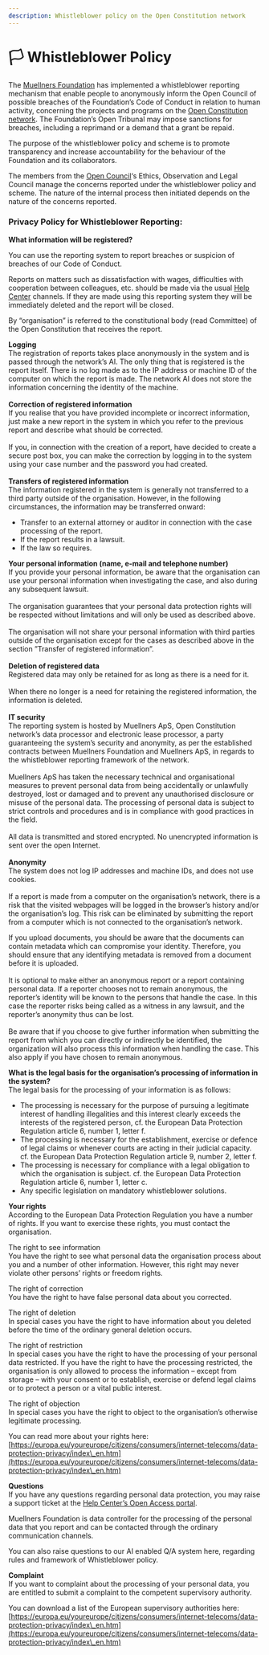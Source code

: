 ```yaml
---
description: Whistleblower policy on the Open Constitution network
---
```


# 🏳 Whistleblower Policy

The [Muellners Foundation](https://muellners.org/) has implemented a whistleblower reporting mechanism that enable people to anonymously inform the Open Council of possible breaches of the Foundation’s Code of Conduct in relation to human activity, concerning the projects and programs on the [Open Constitution network](https://open-bank.net/). The Foundation’s Open Tribunal may impose sanctions for breaches, including a reprimand or a demand that a grant be repaid.

The purpose of the whistleblower policy and scheme is to promote transparency and increase accountability for the behaviour of the Foundation and its collaborators.

The members from the [Open Council](https://docs.muellners.info/foundation/committees-and-their-roles)‘s Ethics, Observation and Legal Council manage the concerns reported under the whistleblower policy and scheme. The nature of the internal process then initiated depends on the nature of the concerns reported.

### Privacy Policy for Whistleblower Reporting: <a href="#privacy-policy-for-whistleblower-reporting" id="privacy-policy-for-whistleblower-reporting"></a>

**What information will be registered?**

You can use the reporting system to report breaches or suspicion of breaches of our Code of Conduct.

Reports on matters such as dissatisfaction with wages, difficulties with cooperation between colleagues, etc. should be made via the usual [Help Center](https://openconstitution.atlassian.net/servicedesk/customer/portals) channels. If they are made using this reporting system they will be immediately deleted and the report will be closed.

By “organisation” is referred to the constitutional body (read Committee) of the Open Constitution that receives the report.

**Logging**\
The registration of reports takes place anonymously in the system and is passed through the network’s AI. The only thing that is registered is the report itself. There is no log made as to the IP address or machine ID of the computer on which the report is made. The network AI does not store the information concerning the identity of the machine.\
\
**Correction of registered information**\
If you realise that you have provided incomplete or incorrect information, just make a new report in the system in which you refer to the previous report and describe what should be corrected.\
\
If you, in connection with the creation of a report, have decided to create a secure post box, you can make the correction by logging in to the system using your case number and the password you had created.\
\
**Transfers of registered information**\
The information registered in the system is generally not transferred to a third party outside of the organisation. However, in the following circumstances, the information may be transferred onward:

* Transfer to an external attorney or auditor in connection with the case processing of the report.
* If the report results in a lawsuit.
* If the law so requires.

**Your personal information (name, e-mail and telephone number)**\
If you provide your personal information, be aware that the organisation can use your personal information when investigating the case, and also during any subsequent lawsuit.\
\
The organisation guarantees that your personal data protection rights will be respected without limitations and will only be used as described above. \
\
The organisation will not share your personal information with third parties outside of the organisation except for the cases as described above in the section ”Transfer of registered information”.\
\
**Deletion of registered data**\
Registered data may only be retained for as long as there is a need for it.\
\
When there no longer is a need for retaining the registered information, the information is deleted.\
\
**IT security**\
The reporting system is hosted by Muellners ApS, Open Constitution network’s data processor and electronic lease processor, a party guaranteeing the system’s security and anonymity, as per the established contracts between Muellners Foundation and Muellners ApS, in regards to the whistleblower reporting framework of the network.\
\
Muellners ApS has taken the necessary technical and organisational measures to prevent personal data from being accidentally or unlawfully destroyed, lost or damaged and to prevent any unauthorised disclosure or misuse of the personal data. The processing of personal data is subject to strict controls and procedures and is in compliance with good practices in the field.\
\
All data is transmitted and stored encrypted. No unencrypted information is sent over the open Internet.\
\
**Anonymity**\
The system does not log IP addresses and machine IDs, and does not use cookies.\
\
If a report is made from a computer on the organisation’s network, there is a risk that the visited webpages will be logged in the browser’s history and/or the organisation’s log. This risk can be eliminated by submitting the report from a computer which is not connected to the organisation’s network.

If you upload documents, you should be aware that the documents can contain metadata which can compromise your identity. Therefore, you should ensure that any identifying metadata is removed from a document before it is uploaded.\
\
It is optional to make either an anonymous report or a report containing personal data. If a reporter chooses not to remain anonymous, the reporter’s identity will be known to the persons that handle the case. In this case the reporter risks being called as a witness in any lawsuit, and the reporter’s anonymity thus can be lost.\
\
Be aware that if you choose to give further information when submitting the report from which you can directly or indirectly be identified, the organization will also process this information when handling the case. This also apply if you have chosen to remain anonymous.

**What is the legal basis for the organisation’s processing of information in the system?**\
The legal basis for the processing of your information is as follows:

* The processing is necessary for the purpose of pursuing a legitimate interest of handling illegalities and this interest clearly exceeds the interests of the registered person, cf. the European Data Protection Regulation article 6, number 1, letter f.
* The processing is necessary for the establishment, exercise or defence of legal claims or whenever courts are acting in their judicial capacity. cf. the European Data Protection Regulation article 9, number 2, letter f.
* The processing is necessary for compliance with a legal obligation to which the organisation is subject. cf. the European Data Protection Regulation article 6, number 1, letter c.
* Any specific legislation on mandatory whistleblower solutions.

**Your rights**\
According to the European Data Protection Regulation you have a number of rights. If you want to exercise these rights, you must contact the organisation.

The right to see information\
You have the right to see what personal data the organisation process about you and a number of other information. However, this right may never violate other persons’ rights or freedom rights.

The right of correction\
You have the right to have false personal data about you corrected.

The right of deletion\
In special cases you have the right to have information about you deleted before the time of the ordinary general deletion occurs.

The right of restriction\
In special cases you have the right to have the processing of your personal data restricted. If you have the right to have the processing restricted, the organisation is only allowed to process the information – except from storage – with your consent or to establish, exercise or defend legal claims or to protect a person or a vital public interest.

The right of objection\
In special cases you have the right to object to the organisation’s otherwise legitimate processing.

You can read more about your rights here: [https://europa.eu/youreurope/citizens/consumers/internet-telecoms/data-protection-privacy/index\_en.htm](https://europa.eu/youreurope/citizens/consumers/internet-telecoms/data-protection-privacy/index\_en.htm)

**Questions**\
If you have any questions regarding personal data protection, you may raise a support ticket at the [Help Center’s Open Access portal](https://openconstitution.atlassian.net/servicedesk/customer/portal/5).

Muellners Foundation is data controller for the processing of the personal data that you report and can be contacted through the ordinary communication channels.

You can also raise questions to our AI enabled Q/A system here, regarding rules and framework of Whistleblower policy.

**Complaint**\
If you want to complaint about the processing of your personal data, you are entitled to submit a complaint to the competent supervisory authority.

You can download a list of the European supervisory authorities here: [https://europa.eu/youreurope/citizens/consumers/internet-telecoms/data-protection-privacy/index\_en.htm](https://europa.eu/youreurope/citizens/consumers/internet-telecoms/data-protection-privacy/index\_en.htm)
